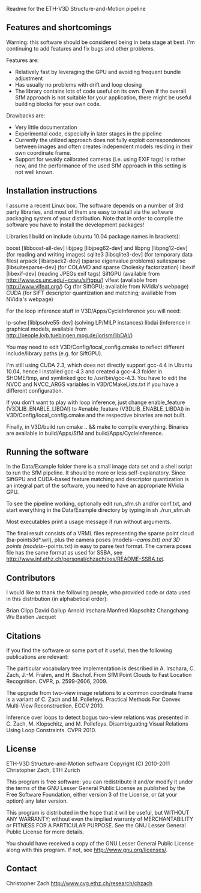 Readme for the ETH-V3D Structure-and-Motion pipeline

Features and shortcomings
-------------------------

Warning: this software should be considered being in beta stage at best. I'm
continuing to add features and fix bugs and other problems.

Features are:
* Relatively fast by leveraging the GPU and avoiding frequent bundle adjustment
* Has usually no problems with drift and loop closing
* The library contains lots of code useful on its own. Even if the overall SfM
  approach is not suitable for your application, there might be useful
  building blocks for your own code.

Drawbacks are:
* Very little documentation
* Experimental code, especially in later stages in the pipeline
* Currently the utilized approach does not fully exploit correspondences
  between images and often creates independent models residing in their own
  coordinate frame.
* Support for weakly calibrated cameras (i.e. using EXIF tags) is rather new,
  and the performance of the used SfM approach in this setting is not well
  known.


Installation instructions
-------------------------

I assume a recent Linux box. The software depends on a number of 3rd party
libraries, and most of them are easy to install via the software packaging
system of your distribution. Note that in order to compile the software you
have to install the development packages!

Libraries I build on include (ubuntu 10.04 package names in brackets):

boost       [libboost-all-dev]
libjpeg     [libjpeg62-dev] and libpng [libpng12-dev] (for reading and writing images)
sqlite3     [libsqlite3-dev]     (for temporary data files)
arpack      [libarpack2-dev]     (sparse eigenvalue problems)
suitesparse [libsuitesparse-dev] (for COLAMD and sparse Cholesky factorization)
libexif     [libexif-dev]        (reading JPEGs exif tags)
SiftGPU                          (available from http://www.cs.unc.edu/~ccwu/siftgpu/)
vlfeat                           (available from http://www.vlfeat.org/)
Cg                               (for SiftGPU; available from NVidia's webpage)
CUDA                             (for SIFT descriptor quantization and matching; available from NVidia's webpage)

For the loop inference stuff in V3D/Apps/CycleInference you will need:

lp-solve [liblpsolve55-dev] (solving LP/MILP instances)
libdai (inference in graphical models, available from http://people.kyb.tuebingen.mpg.de/jorism/libDAI/)

You may need to edit V3D/Config/local_config.cmake to reflect different
include/library paths (e.g. for SiftGPU).

I'm still using CUDA 2.3, which does not directly support gcc-4.4 in Ubuntu
10.04, hence I installed gcc-4.3 and created a gcc-4.3 folder in $HOME/tmp,
and symlinked gcc to /usr/bin/gcc-4.3. You have to edit the NVCC and NVCC_ARGS
variables in V3D/CMakeLists.txt if you have a different configuration.

If you don't want to play with loop inference, just change
   enable_feature (V3DLIB_ENABLE_LIBDAI)
to 
   #enable_feature (V3DLIB_ENABLE_LIBDAI)
in V3D/Config/local_config.cmake and the respective binaries are not built.

Finally, in V3D/build run
   cmake .. && make
to compile everything. Binaries are available in 
   build/Apps/SfM
and
   build/Apps/CycleInference.


Running the software
--------------------

In the Data/Example folder there is a small image data set and a shell script
to run the SfM pipeline. It should be more or less self-explanatory. Since
SiftGPU and CUDA-based feature matching and descriptor quantization is an
integral part of the software, you need to have an appropriate NVidia GPU.

To see the pipeline working, optionally edit run_sfm.sh and/or conf.txt, and
start everything in the Data/Example directory by typing in
   sh ./run_sfm.sh

Most executables print a usage message if run without arguments.

The final result consists of a VRML files representing the sparse point cloud
(ba-points3d*.wrl), plus the camera poses (models-*-cams.txt) and 3D points
(models-*-points.txt) in easy to parse text format. The camera poses file has
the same format as used for SSBA, see
http://www.inf.ethz.ch/personal/chzach/oss/README-SSBA.txt.


Contributors
------------

I would like to thank the following people, who provided code or data used in
this distribution (in alphabetical order):

Brian Clipp
David Gallup
Arnold Irschara
Manfred Klopschitz
Changchang Wu
Bastien Jacquet


Citations
---------

If you find the software or some part of it useful, then the following
publications are relevant:

The particular vocabulary tree implementation is described in A. Irschara,
C. Zach, J.-M. Frahm, and H. Bischof. From SfM Point Clouds to Fast Location
Recognition. CVPR, p. 2599-2606, 2009.

The upgrade from two-view image relations to a common coordinate frame is a
variant of C. Zach and M. Pollefeys. Practical Methods For Convex Multi-View
Reconstruction. ECCV 2010.

Inference over loops to detect bogus two-view relations was presented in
C. Zach, M. Klopschitz, and M. Pollefeys. Disambiguating Visual Relations
Using Loop Constraints. CVPR 2010.


License
-------

ETH-V3D Structure-and-Motion software
Copyright (C) 2010-2011  Christopher Zach, ETH Zurich

This program is free software: you can redistribute it and/or modify
it under the terms of the GNU Lesser General Public License as published by
the Free Software Foundation, either version 3 of the License, or
(at your option) any later version.

This program is distributed in the hope that it will be useful,
but WITHOUT ANY WARRANTY; without even the implied warranty of
MERCHANTABILITY or FITNESS FOR A PARTICULAR PURPOSE.  See the
GNU Lesser General Public License for more details.

You should have received a copy of the GNU Lesser General Public License
along with this program.  If not, see <http://www.gnu.org/licenses/>.


Contact
-------

Christopher Zach <http://www.cvg.ethz.ch/research/chzach>
